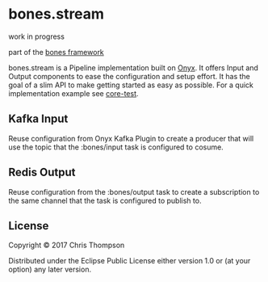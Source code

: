 # bones.stream

work in progress 

part of the [bones framework](https://github.com/teaforthecat/bones)

bones.stream is a Pipeline implementation built
on [Onyx](http://onyxplatform.org). It offers Input and Output components to
ease the configuration and setup effort. It has the goal of a slim
API to make getting started as easy as possible. For a quick implementation
example see [core-test](test/bones/stream/core_test.clj).


## Kafka Input

Reuse configuration from Onyx Kafka Plugin to create a producer that will use
the topic that the :bones/input task is configured to cosume.

## Redis Output

Reuse configuration from the :bones/output task to create a subscription to the
same channel that the task is configured to publish to.



## License

Copyright © 2017 Chris Thompson

Distributed under the Eclipse Public License either version 1.0 or (at
your option) any later version.
